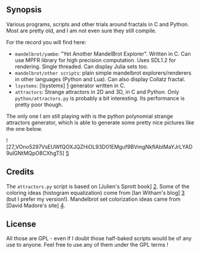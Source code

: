 ## Synopsis

Various programs, scripts and other trials around fractals in C and Python.
Most are pretty old, and I am not even sure they still compile.

For the record you will find here:

- `mandelbrot/yambe`: "Yet Another MandelBrot Explorer". Written in C. Can use MPFR library for high precision computation. Uses SDL1.2 for rendering. Single threaded. Can display Julia sets too.
- `mandelbrot/other scripts`: plain simple mandelbrot explorers/renderers in other languages (Python and Lua). Can also display Collatz fractal.
- `lsystems`: [lsystems] [1] generator written in C.
- `attractors`: Strange attractors in 2D and 3D, in  C and Python. Only `python/attractors.py` is probably a bit interesting. Its performance is pretty poor though.

The only one I am still playing with is the python polynomial strange attractors generator, which is able to generate some pretty nice pictures like the one below.

![27_VOno5297VsEUWfQOXJQZHiOL93D01EMguf9BVmgNkfIAbIMaYJrLYAD9ulGNtMQpO8CXhgT5] [5]

## Credits

The `attractors.py` script is based on [Julien's Sprott book] [2]. Some of the coloring ideas (histogram equalization) come from [Ian Witham's blog] [3] (but I prefer my version!). Mandelbrot set colorization ideas came from [David Madore's site] [4].

## License

All those are GPL - even if I doubt those half-baked scripts would be of any use to anyone. Feel free to use any of them under the GPL terms !

[1]: https://en.wikipedia.org/wiki/L-system
[2]: http://sprott.physics.wisc.edu/sa.htm
[3]: http://ianwitham.wordpress.com/category/graphics/strange-attractors-graphics/
[4]: http://www.madore.org/~david/programs/#prog_mandel
[5]: http://sebhz.github.io/img/27_VOno5297VsEUWfQOXJQZHiOL93D01EMguf9BVmgNkfIAbIMaYJrLYAD9ulGNtMQpO8CXhgT5_8.png
